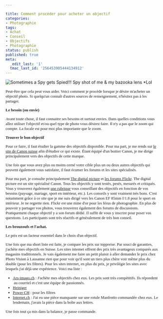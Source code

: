 ```yaml
---

title: Comment procéder pour acheter un objectif
categories:
- Photographie
tags:
- Achat
- Conseil
- Objectifs
- Photographie
status: publish
published: true
meta:
  _edit_last: '1'
  tmac_last_id: '256453905444134912'
---
```

<img src="https://farm1.static.flickr.com/26/66759796_b68fb2603e.jpg" alt="Sometimes a Spy gets Spied!!! Spy shot of me &amp; my bazooka lens *Lol" /><em>
</em>
<p style="margin: 0.0px 0.0px 13.0px 0.0px; line-height: 19.0px; font: 13.0px Georgia;">Peut-être que cela peut vous aider. Voici comment je procède lorsque je désire m'acheter un objectif photo. Si quelqu'un connaît d'autres sources de renseignement, n'hésitez pas à les partager.</p>
<p style="margin: 0.0px 0.0px 13.0px 0.0px; line-height: 19.0px; font: 13.0px Georgia;"><!--more--></p>
<p style="margin: 0.0px 0.0px 13.0px 0.0px; line-height: 19.0px; font: 13.0px Georgia;"><strong>Le besoin (ou envie)</strong></p>

<p style="margin: 0.0px 0.0px 13.0px 0.0px; line-height: 19.0px; font: 13.0px Georgia;">Avant toute chose, il faut connaitre ses besoins et surtout envies. Dans quelles conditions vous allez utiliser l'objectif et/ou quel type de photo vous désirez faire.<span style="font: 13.0px 'Lucida Grande';">
</span>Il n'y a pas que le zoom qui compte. La focale est pour moi plus importante que le zoom.
</p><p style="margin: 0.0px 0.0px 13.0px 0.0px; line-height: 19.0px; font: 13.0px Georgia;"><strong>Trouver le bon objectif</strong></p>
<p style="margin: 0.0px 0.0px 13.0px 0.0px; line-height: 19.0px; font: 13.0px Georgia;">Pour ce faire, il faut étudier la gamme des objectifs disponible. Pour ma part, je me rends sur <a href="https://fr.canon.ch/For_Home/Product_Finder/Cameras/EF_Lenses/index.asp">le site de Canon suisse</a> afin d'étudier ce qui existe. Étant équipé d'un boitier Canon, je me dirige principalement vers des objectifs de cette marque.</p>
<p style="margin: 0.0px 0.0px 13.0px 0.0px; line-height: 19.0px; font: 13.0px Georgia;">Une fois que vous avez plus ou moins cerné votre cible plus un ou deux autres objectifs qui peuvent également vous satisfaire, il faut écumer les forums et les sites spécialisés.</p>

<p style="margin: 0.0px 0.0px 13.0px 0.0px; line-height: 19.0px; font: 13.0px Georgia;">Pour ma part, je consulte principalement <a href="https://www.the-digital-picture.com/">The digital picture</a> et <a href="https://www.flickr.com/groups/">les forums Flickr</a>.<span style="font: 13.0px 'Lucida Grande';">
</span>The digital picture est un site spécialisé Canon. Tous les objectifs y sont testés, pesés, mesurés et critiqués. Vous y trouverez également <a href="https://www.the-digital-picture.com/Canon-Lenses/">une rubrique</a> vous conseillant des objectifs en fonction de vos besoins (paysage, mariage, sport en intérieur, etc.). Les conseils y sont vraiment très bons. C'est notamment grâce à ce site que je me suis dirigé vers les Canon EF 85mm f/1.8 pour le sport en intérieur. Je ne regrette rien.<span style="font: 13.0px 'Lucida Grande';">
</span>Flickr est une mine d'or pour les férus de photographie. En plus de pouvoir y partager vos photos, vous trouverez également des forums de discussions. Pratiquement chaque objectif y a son forum dédié. Il suffit de vous y inscrire pour poser vos questions. Les participants sont très réactifs et généralement de très bon conseil.
</p><p style="margin: 0.0px 0.0px 13.0px 0.0px; line-height: 19.0px; font: 13.0px Georgia;"><strong>Les brouzoufs et l'achat.</strong></p>
<p style="margin: 0.0px 0.0px 13.0px 0.0px; line-height: 19.0px; font: 13.0px Georgia;">Le prix est un facteur essentiel dans le choix d'un objectif.</p>

<p style="margin: 0.0px 0.0px 13.0px 0.0px; line-height: 19.0px; font: 13.0px Georgia;">Une fois que ma short liste est faite, je compare les prix sur toppreise. Par souci de garanties, j'achète mes objectifs en Suisse. Les sites internet offrent des prix très avantageux comparés aux magasins traditionnels.<span style="font: 13.0px 'Lucida Grande';">
</span>Je vais également me faire un petit plaisir à aller demander le prix chez Photo Vision à Lausanne rien que pour voir qu'il sont un tiers plus chère voir même plus du double (pour les filtres).<span style="font: 13.0px 'Lucida Grande';">
</span>Pour les sites internet, en plus du prix, je privilégie les sites avec lesquels j'ai déjà une expérience.<span style="font: 13.0px 'Lucida Grande';">
</span>Voici ma liste :
<ul style="list-style-type: disc;">
	<li style="margin: 0.0px 0.0px 0.0px 0.0px; line-height: 19.0px; font: 13.0px Georgia;"><a href="https://www.ars-imago.ch/">Ars-imago.ch</a> : J'achète mes objectifs chez eux. Les prix sont très compétitifs. Ils répondent  au courriel et c'est une équipe de passionnés.</li>
	<li style="margin: 0.0px 0.0px 0.0px 0.0px; line-height: 19.0px; font: 13.0px Georgia;"><a href="https://shop.heinigerag.ch/">Heiniger</a></li>
	<li style="margin: 0.0px 0.0px 0.0px 0.0px; line-height: 19.0px; font: 13.0px Georgia;"><a href="https://www.powerch.com/">Power CH</a> : pour les filtres</li>
	<li style="margin: 0.0px 0.0px 0.0px 0.0px; line-height: 19.0px; font: 13.0px Georgia;"><a href="https://internet.ch/">Internet.ch</a> : J'ai eu une pièce manquante sur une rotule Manfrotto commandée chez eux. Le lendemain, j'avais la pièce dans la boîte aux lettres.</li>
</ul>
</p><p style="margin: 0.0px 0.0px 13.0px 0.0px; line-height: 19.0px; font: 13.0px Georgia;">Une fois tout ça mis dans la balance, je passe commande.</p>

<div><span style="line-height: normal;">
</span></div>
